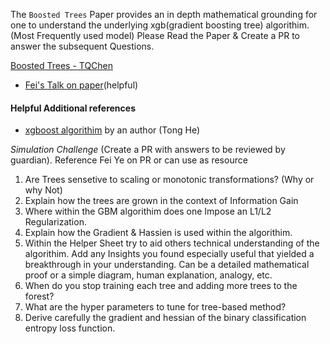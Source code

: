
The `Boosted Trees` Paper provides an in depth mathematical grounding for one to understand the underlying xgb(gradient boosting tree)
algorithim. (Most Frequently used model) Please Read the Paper & Create a PR to answer the subsequent Questions. 

[Boosted Trees - TQChen](http://homes.cs.washington.edu/~tqchen/pdf/BoostedTree.pdf)
  * [Fei's Talk on paper](https://www.youtube.com/watch?v=031j956LzII)(helpful)

#### Helpful Additional references
  * [xgboost algorithim](https://www.youtube.com/watch?v=X47SGnTMZIU) by an author (Tong He)

*Simulation Challenge* (Create a PR with answers to be reviewed by guardian). Reference Fei Ye on PR or can use as resource  
1) Are Trees sensetive to scaling or monotonic transformations? (Why or why Not)  
2) Explain how the trees are grown in the context of Information Gain  
3) Where within the GBM algorithim does one Impose an L1/L2 Regularization.  
4) Explain how the Gradient & Hassien is used within the algorithim.    
5) Within the Helper Sheet try to aid others technical understanding of the algorithim. 
   Add any Insights you found especially useful that yielded a breakthrough in your understanding. 
   Can be a detailed mathematical proof or a simple diagram, human explanation, analogy, etc.  
6) When do you stop training each tree and adding more trees to the forest?
7) What are the hyper parameters to tune for tree-based method?
8) Derive carefully the gradient and hessian of the binary classification entropy loss function.
